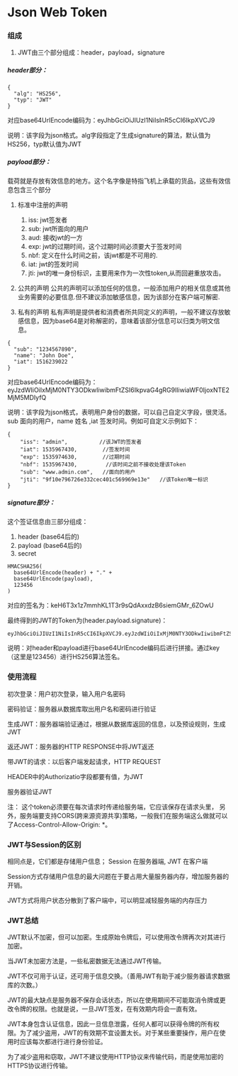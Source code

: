 # Json Web Token

### 组成
1. JWT由三个部分组成：header，payload，signature

##### header部分：
````
{
  "alg": "HS256",
  "typ": "JWT"
}
````
对应base64UrlEncode编码为：eyJhbGciOiJIUzI1NiIsInR5cCI6IkpXVCJ9

说明：该字段为json格式。alg字段指定了生成signature的算法，默认值为 HS256，typ默认值为JWT

##### payload部分：
载荷就是存放有效信息的地方。这个名字像是特指飞机上承载的货品，这些有效信息包含三个部分

1. 标准中注册的声明
    1. iss: jwt签发者
    2. sub: jwt所面向的用户
    3. aud: 接收jwt的一方
    4. exp: jwt的过期时间，这个过期时间必须要大于签发时间
    5. nbf: 定义在什么时间之前，该jwt都是不可用的.
    6. iat: jwt的签发时间
    7. jti: jwt的唯一身份标识，主要用来作为一次性token,从而回避重放攻击。

2. 公共的声明
    公共的声明可以添加任何的信息，一般添加用户的相关信息或其他业务需要的必要信息.但不建议添加敏感信息，因为该部分在客户端可解密.
3. 私有的声明
    私有声明是提供者和消费者所共同定义的声明，一般不建议存放敏感信息，因为base64是对称解密的，意味着该部分信息可以归类为明文信息。
````
{
  "sub": "1234567890",
  "name": "John Doe",
  "iat": 1516239022
}
````
对应base64UrlEncode编码为：eyJzdWIiOiIxMjM0NTY3ODkwIiwibmFtZSI6IkpvaG4gRG9lIiwiaWF0IjoxNTE2MjM5MDIyfQ

说明：该字段为json格式，表明用户身份的数据，可以自己自定义字段，很灵活。sub 面向的用户，name 姓名 ,iat 签发时间。例如可自定义示例如下：
````
{
    "iss": "admin",          //该JWT的签发者
    "iat": 1535967430,        //签发时间
    "exp": 1535974630,        //过期时间
    "nbf": 1535967430,         //该时间之前不接收处理该Token
    "sub": "www.admin.com",   //面向的用户
    "jti": "9f10e796726e332cec401c569969e13e"   //该Token唯一标识
}
````
##### signature部分：
这个签证信息由三部分组成：
1. header (base64后的)
2. payload (base64后的)
3. secret
````
HMACSHA256(
  base64UrlEncode(header) + "." +
  base64UrlEncode(payload),
  123456
)
````
对应的签名为：keH6T3x1z7mmhKL1T3r9sQdAxxdzB6siemGMr_6ZOwU

最终得到的JWT的Token为(header.payload.signature)：
````
eyJhbGciOiJIUzI1NiIsInR5cCI6IkpXVCJ9.eyJzdWIiOiIxMjM0NTY3ODkwIiwibmFtZSI6IkpvaG4gRG9lIiwiaWF0IjoxNTE2MjM5MDIyfQ.keH6T3x1z7mmhKL1T3r9sQdAxxdzB6siemGMr_6ZOwU
````
说明：对header和payload进行base64UrlEncode编码后进行拼接。通过key（这里是123456）进行HS256算法签名。

### 使用流程
初次登录：用户初次登录，输入用户名密码

密码验证：服务器从数据库取出用户名和密码进行验证

生成JWT：服务器端验证通过，根据从数据库返回的信息，以及预设规则，生成JWT

返还JWT：服务器的HTTP RESPONSE中将JWT返还

带JWT的请求：以后客户端发起请求，HTTP REQUEST

HEADER中的Authorizatio字段都要有值，为JWT

服务器验证JWT

注： 这个token必须要在每次请求时传递给服务端，它应该保存在请求头里， 另外，服务端要支持CORS(跨来源资源共享)策略，一般我们在服务端这么做就可以了Access-Control-Allow-Origin: *。

### JWT与Session的区别
相同点是，它们都是存储用户信息； Session 在服务器端, JWT 在客户端

Session方式存储用户信息的最大问题在于要占用大量服务器内存，增加服务器的开销。

JWT方式将用户状态分散到了客户端中，可以明显减轻服务端的内存压力

### JWT总结
JWT默认不加密，但可以加密。生成原始令牌后，可以使用改令牌再次对其进行加密。

当JWT未加密方法是，一些私密数据无法通过JWT传输。

JWT不仅可用于认证，还可用于信息交换。（善用JWT有助于减少服务器请求数据库的次数。）

JWT的最大缺点是服务器不保存会话状态，所以在使用期间不可能取消令牌或更改令牌的权限。也就是说，一旦JWT签发，在有效期内将会一直有效。

JWT本身包含认证信息，因此一旦信息泄露，任何人都可以获得令牌的所有权限。为了减少盗用，JWT的有效期不宜设置太长。对于某些重要操作，用户在使用时应该每次都进行进行身份验证。

为了减少盗用和窃取，JWT不建议使用HTTP协议来传输代码，而是使用加密的HTTPS协议进行传输。